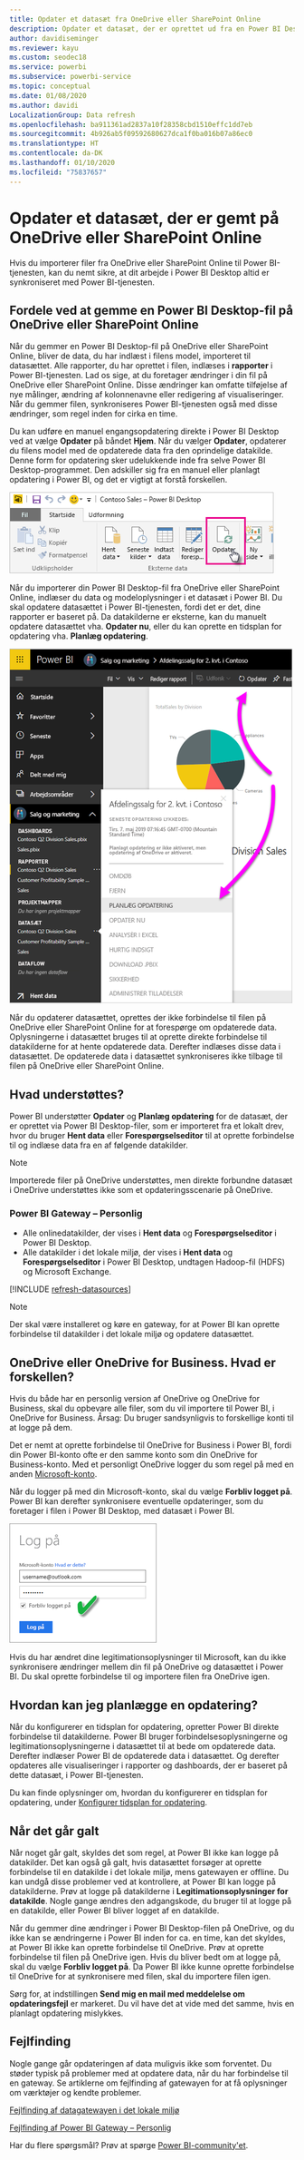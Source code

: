 ```yaml
---
title: Opdater et datasæt fra OneDrive eller SharePoint Online
description: Opdater et datasæt, der er oprettet ud fra en Power BI Desktop-fil på OneDrive eller SharePoint Online
author: davidiseminger
ms.reviewer: kayu
ms.custom: seodec18
ms.service: powerbi
ms.subservice: powerbi-service
ms.topic: conceptual
ms.date: 01/08/2020
ms.author: davidi
LocalizationGroup: Data refresh
ms.openlocfilehash: ba911361ad2837a10f28358cbd1510effc1dd7eb
ms.sourcegitcommit: 4b926ab5f09592680627dca1f0ba016b07a86ec0
ms.translationtype: HT
ms.contentlocale: da-DK
ms.lasthandoff: 01/10/2020
ms.locfileid: "75837657"
---
```

# <a name="refresh-a-dataset-stored-on-onedrive-or-sharepoint-online"></a>Opdater et datasæt, der er gemt på OneDrive eller SharePoint Online
Hvis du importerer filer fra OneDrive eller SharePoint Online til Power BI-tjenesten, kan du nemt sikre, at dit arbejde i Power BI Desktop altid er synkroniseret med Power BI-tjenesten.

## <a name="advantages-of-storing-a-power-bi-desktop-file-on-onedrive-or-sharepoint-online"></a>Fordele ved at gemme en Power BI Desktop-fil på OneDrive eller SharePoint Online
Når du gemmer en Power BI Desktop-fil på OneDrive eller SharePoint Online, bliver de data, du har indlæst i filens model, importeret til datasættet. Alle rapporter, du har oprettet i filen, indlæses i **rapporter** i Power BI-tjenesten. Lad os sige, at du foretager ændringer i din fil på OneDrive eller SharePoint Online. Disse ændringer kan omfatte tilføjelse af nye målinger, ændring af kolonnenavne eller redigering af visualiseringer. Når du gemmer filen, synkroniseres Power BI-tjenesten også med disse ændringer, som regel inden for cirka en time.

Du kan udføre en manuel engangsopdatering direkte i Power BI Desktop ved at vælge **Opdater** på båndet **Hjem**. Når du vælger **Opdater**, opdaterer du filens model med de opdaterede data fra den oprindelige datakilde. Denne form for opdatering sker udelukkende inde fra selve Power BI Desktop-programmet. Den adskiller sig fra en manuel eller planlagt opdatering i Power BI, og det er vigtigt at forstå forskellen.

![](media/refresh-desktop-file-onedrive/pbix-refresh.png)

Når du importerer din Power BI Desktop-fil fra OneDrive eller SharePoint Online, indlæser du data og modeloplysninger i et datasæt i Power BI. Du skal opdatere datasættet i Power BI-tjenesten, fordi det er det, dine rapporter er baseret på. Da datakilderne er eksterne, kan du manuelt opdatere datasættet vha. **Opdater nu**, eller du kan oprette en tidsplan for opdatering vha. **Planlæg opdatering**. 

![](media/refresh-desktop-file-onedrive/powerbi-service-refresh.png)

Når du opdaterer datasættet, oprettes der ikke forbindelse til filen på OneDrive eller SharePoint Online for at forespørge om opdaterede data. Oplysningerne i datasættet bruges til at oprette direkte forbindelse til datakilderne for at hente opdaterede data. Derefter indlæses disse data i datasættet. De opdaterede data i datasættet synkroniseres ikke tilbage til filen på OneDrive eller SharePoint Online.

## <a name="whats-supported"></a>Hvad understøttes?
Power BI understøtter **Opdater** og **Planlæg opdatering** for de datasæt, der er oprettet via Power BI Desktop-filer, som er importeret fra et lokalt drev, hvor du bruger **Hent data** eller **Forespørgselseditor** til at oprette forbindelse til og indlæse data fra en af følgende datakilder.

> [!NOTE]
> Importerede filer på OneDrive understøttes, men direkte forbundne datasæt i OneDrive understøttes ikke som et opdateringsscenarie på OneDrive.

### <a name="power-bi-gateway---personal"></a>Power BI Gateway – Personlig
* Alle onlinedatakilder, der vises i **Hent data** og **Forespørgselseditor** i Power BI Desktop.
* Alle datakilder i det lokale miljø, der vises i **Hent data** og **Forespørgselseditor** i Power BI Desktop, undtagen Hadoop-fil (HDFS) og Microsoft Exchange.

<!-- Refresh Data sources-->
[!INCLUDE [refresh-datasources](./includes/refresh-datasources.md)]

> [!NOTE]
> Der skal være installeret og køre en gateway, for at Power BI kan oprette forbindelse til datakilder i det lokale miljø og opdatere datasættet.
> 
> 

## <a name="onedrive-or-onedrive-for-business-whats-the-difference"></a>OneDrive eller OneDrive for Business. Hvad er forskellen?
Hvis du både har en personlig version af OneDrive og OneDrive for Business, skal du opbevare alle filer, som du vil importere til Power BI, i OneDrive for Business. Årsag: Du bruger sandsynligvis to forskellige konti til at logge på dem.

Det er nemt at oprette forbindelse til OneDrive for Business i Power BI, fordi din Power BI-konto ofte er den samme konto som din OneDrive for Business-konto. Med et personligt OneDrive logger du som regel på med en anden [Microsoft-konto](https://account.microsoft.com).

Når du logger på med din Microsoft-konto, skal du vælge **Forbliv logget på**. Power BI kan derefter synkronisere eventuelle opdateringer, som du foretager i filen i Power BI Desktop, med datasæt i Power BI.

![](media/refresh-desktop-file-onedrive/refresh_signin_keepmesignedin.png)

Hvis du har ændret dine legitimationsoplysninger til Microsoft, kan du ikke synkronisere ændringer mellem din fil på OneDrive og datasættet i Power BI. Du skal oprette forbindelse til og importere filen fra OneDrive igen.

## <a name="how-do-i-schedule-refresh"></a>Hvordan kan jeg planlægge en opdatering?
Når du konfigurerer en tidsplan for opdatering, opretter Power BI direkte forbindelse til datakilderne. Power BI bruger forbindelsesoplysningerne og legitimationsoplysningerne i datasættet til at bede om opdaterede data. Derefter indlæser Power BI de opdaterede data i datasættet. Og derefter opdateres alle visualiseringer i rapporter og dashboards, der er baseret på dette datasæt, i Power BI-tjenesten.

Du kan finde oplysninger om, hvordan du konfigurerer en tidsplan for opdatering, under [Konfigurer tidsplan for opdatering](refresh-scheduled-refresh.md).

## <a name="when-things-go-wrong"></a>Når det går galt
Når noget går galt, skyldes det som regel, at Power BI ikke kan logge på datakilder. Det kan også gå galt, hvis datasættet forsøger at oprette forbindelse til en datakilde i det lokale miljø, mens gatewayen er offline. Du kan undgå disse problemer ved at kontrollere, at Power BI kan logge på datakilderne. Prøv at logge på datakilderne i **Legitimationsoplysninger for datakilde**. Nogle gange ændres den adgangskode, du bruger til at logge på en datakilde, eller Power BI bliver logget af en datakilde.

Når du gemmer dine ændringer i Power BI Desktop-filen på OneDrive, og du ikke kan se ændringerne i Power BI inden for ca. en time, kan det skyldes, at Power BI ikke kan oprette forbindelse til OneDrive. Prøv at oprette forbindelse til filen på OneDrive igen. Hvis du bliver bedt om at logge på, skal du vælge **Forbliv logget på**. Da Power BI ikke kunne oprette forbindelse til OneDrive for at synkronisere med filen, skal du importere filen igen.

Sørg for, at indstillingen **Send mig en mail med meddelelse om opdateringsfejl** er markeret. Du vil have det at vide med det samme, hvis en planlagt opdatering mislykkes.

## <a name="troubleshooting"></a>Fejlfinding
Nogle gange går opdateringen af data muligvis ikke som forventet. Du støder typisk på problemer med at opdatere data, når du har forbindelse til en gateway. Se artiklerne om fejlfinding af gatewayen for at få oplysninger om værktøjer og kendte problemer.

[Fejlfinding af datagatewayen i det lokale miljø](service-gateway-onprem-tshoot.md)

[Fejlfinding af Power BI Gateway – Personlig](service-admin-troubleshooting-power-bi-personal-gateway.md)

Har du flere spørgsmål? Prøv at spørge [Power BI-community'et](https://community.powerbi.com/).

